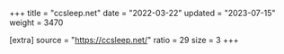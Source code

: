 +++
title = "ccsleep.net"
date = "2022-03-22"
updated = "2023-07-15"
weight = 3470

[extra]
source = "https://ccsleep.net/"
ratio = 29
size = 3
+++

